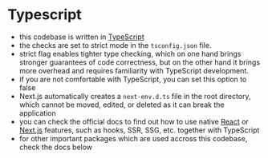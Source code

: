 # Typescript

- this codebase is written in [TypeScript](https://www.typescriptlang.org/)
- the checks are set to strict mode in the `tsconfig.json` file.
- strict flag enables tighter type checking, which on one hand brings stronger guarantees of code correctness, but on the other hand it brings more overhead and requires familiarity with TypeScript development.
- if you are not comfortable with TypeScript, you can set this option to false
- Next.js automatically creates a `next-env.d.ts` file in the root directory, which cannot be moved, edited, or deleted as it can break the application
- you can check the official docs to find out how to use native [React](https://reactjs.org/docs/static-type-checking.html#typescript) or [Next.js](https://nextjs.org/docs/basic-features/typescript) features, such as hooks, SSR, SSG, etc. together with TypeScript
- for other important packages which are used accross this codebase, check the docs below
